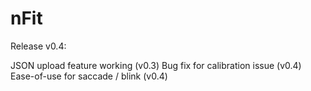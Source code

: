 # nFit

Release v0.4:

JSON upload feature working (v0.3)
Bug fix for calibration issue (v0.4)
Ease-of-use for saccade / blink (v0.4)

